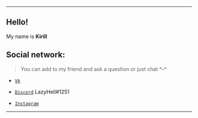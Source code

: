 ---
## Hello!

 My name is **Kirill**
 
 ## Social network:
 > You can add to my friend and ask a question or just chat **^-^**
 
  - [`Vk`](https://vk.com/lazyhell/)
 
 - [`Discord`](https://discord.com) LazyHell#1251
 
 - [`Instagram`](https://instagram.com/lazyhell/)
 
 ---
